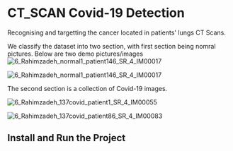 # CT_SCAN Covid-19 Detection 
Recognising and targetting the cancer located in patients' lungs CT Scans. 


We classify the dataset into two section, with first section being nomral pictures. Below are two demo pictures/images
![6_Rahimzadeh_normal1_patient146_SR_4_IM00017](https://user-images.githubusercontent.com/80212154/221691284-3cc9b68f-4993-499b-8f7a-f1cf364fbee8.png)

![6_Rahimzadeh_normal1_patient146_SR_4_IM00017](https://user-images.githubusercontent.com/80212154/221711231-807a01d8-cad3-456a-9a2d-b20425a274bd.png)


The second section is a collection of Covid-19 images.

![6_Rahimzadeh_137covid_patient1_SR_4_IM00055](https://user-images.githubusercontent.com/80212154/221691504-68f3d67c-7b44-428a-98a1-5f7185f12b41.png)

![6_Rahimzadeh_137covid_patient86_SR_4_IM00083](https://user-images.githubusercontent.com/80212154/221691666-2e04e243-b9a1-4c57-b9ff-8ea3aa2d44b2.png)

## Install and Run the Project


